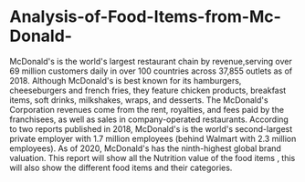 # Analysis-of-Food-Items-from-Mc-Donald-
McDonald's is the world's largest restaurant chain by revenue,serving over 69 million customers daily in over 100 countries across 37,855 outlets as of 2018. Although McDonald's is best known for its hamburgers, cheeseburgers and french fries, they feature chicken products, breakfast items, soft drinks, milkshakes, wraps, and desserts. The McDonald's Corporation revenues come from the rent, royalties, and fees paid by the franchisees, as well as sales in company-operated restaurants. According to two reports published in 2018, McDonald's is the world's second-largest private employer with 1.7 million employees (behind Walmart with 2.3 million employees). As of 2020, McDonald's has the ninth-highest global brand valuation.  This report will show all the Nutrition value of the food items , this will also show the different food items and their categories.
